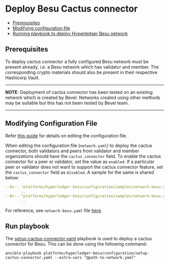 [//]: # (##############################################################################################)
[//]: # (Copyright Accenture. All Rights Reserved.)
[//]: # (SPDX-License-Identifier: Apache-2.0)
[//]: # (##############################################################################################)

<a name = "deploy-besu-cactus-connector"></a>
# Deploy Besu Cactus connector

- [Prerequisites](#prerequisites)
- [Modifying configuration file](#create_config_file)
- [Running playbook to deploy Hyperledger Besu network](#run_network)


<a name = "prerequisites"></a>
## Prerequisites
To deploy cactus connector a fully configured Besu network must be present already, i.e. a Besu network which has validator and member. The corresponding crypto materials should also be present in their respective Hashicorp Vault.

---
**NOTE**: Deployment of cactus connector has been tested on an existing network which is created by Bevel. Networks created using other methods may be suitable but this has not been tested by Bevel team.

---

<a name = "create_config_file"></a>
## Modifying Configuration File

Refer [this guide](../networkyaml-besu.md) for details on editing the configuration file.

When editing the configuration file (`network.yaml`) to deploy the cactus connector, both validators and peers from validator and member organizations should have the `cactus_connector` field. To enable the cactus connector for a peer or validator, set the value as `enabled`. If a particular peer or validator does not want to support the cactus connector feature, set the `cactus_connector` field as `disabled`. A sample for the same is shared below:

```yaml
--8<-- "platforms/hyperledger-besu/configuration/samples/network-besu.yaml:127:132"
       ..
--8<-- "platforms/hyperledger-besu/configuration/samples/network-besu.yaml:187:193"
       ..
```

For reference, see `network-besu.yaml` file [here](https://github.com/hyperledger/bevel/blob/develop/platforms/hyperledger-besu/configuration/samples/network-besu.yaml).


<a name = "run_network"></a>
## Run playbook

The [setup-cactus-connector.yaml](https://github.com/hyperledger/bevel/blob/develop/platforms/hyperledger-besu/configuration/setup-cactus-connector.yaml) playbook is used to deploy a cactus connector for Besu. This can be done using the following command:

```
ansible-playbook platforms/hyperledger-besu/configuration/setup-cactus-connector.yaml --extra-vars "@path-to-network.yaml"
```

